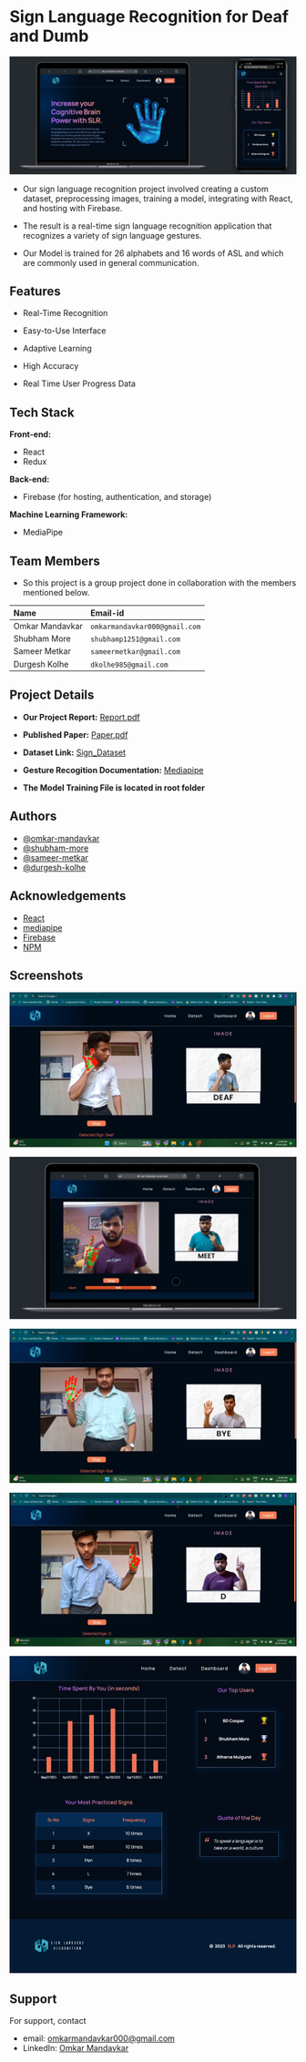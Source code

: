# **Sign Language Recognition for Deaf and Dumb**

![Banner](./public/banner.png)

- Our sign language recognition project involved creating a custom dataset, preprocessing images, training a model, integrating with React, and hosting with Firebase. 

- The result is a real-time sign language recognition application that recognizes a variety of sign language gestures.

- Our Model is trained for 26 alphabets and 16 words of ASL and which are commonly used in general communication.

## Features

- Real-Time Recognition

- Easy-to-Use Interface

- Adaptive Learning

- High Accuracy

- Real Time User Progress Data

## Tech Stack

**Front-end:**

- React
- Redux

**Back-end:**

- Firebase (for hosting, authentication, and storage)

**Machine Learning Framework:**

- MediaPipe


## Team Members

- So this project is a group project done in collaboration with the members mentioned below.

| Name            | Email-id                      |
| :-------------- | :---------------------------- |
| Omkar Mandavkar | `omkarmandavkar000@gmail.com` |
| Shubham More    | `shubhamp1251@gmail.com`      |
| Sameer Metkar   | `sameermetkar@gmail.com`      |
| Durgesh Kolhe   | `dkolhe985@gmail.com`         |

## Project Details

- **Our Project Report:** [Report.pdf](https://drive.google.com/file/d/16juuwsmj64JJ915ghxV7OFlqKyAlTQpB/view?usp=share_link)

- **Published Paper:** [Paper.pdf](https://drive.google.com/file/d/1QAuSWb8op7bFkqhItBbyoqwBbxWbSZvw/view?usp=share_link)

- **Dataset Link:** [Sign_Dataset](https://drive.google.com/drive/folders/1LUUknqqRNHAmIZYrcgo-4n2HrM37uFa3?usp=share_link)

- **Gesture Recogition Documentation:** [Mediapipe](https://developers.google.com/mediapipe/solutions/vision/gesture_recognizer)

- **The Model Training File is located in root folder**

## Authors


- [@omkar-mandavkar](https://github.com/omkarmandavkar/)
- [@shubham-more](https://github.com/shubhammore1251/)
- [@sameer-metkar](https://github.com/sameermetkar/)
- [@durgesh-kolhe](https://github.com/Durgesh240)

## Acknowledgements

- [React](https://react.dev/)
- [mediapipe](https://developers.google.com/mediapipe)
- [Firebase](https://firebase.google.com/)
- [NPM](https://www.npmjs.com/)

## Screenshots


![Deaf Image](./public/screenshots/Deaf.jpg)

![Meet Image](./public/screenshots/Meet.jpg)

![Bye Image](./public/screenshots/Bye.jpg)

![D Image](./public/screenshots/D.jpg)

![Dashboard Image](./public/screenshots/dasboard.jpeg)

## Support

For support, contact

- email: omkarmandavkar000@gmail.com
- LinkedIn: [Omkar Mandavkar](https://www.linkedin.com/in/omkarmandavkar/)
